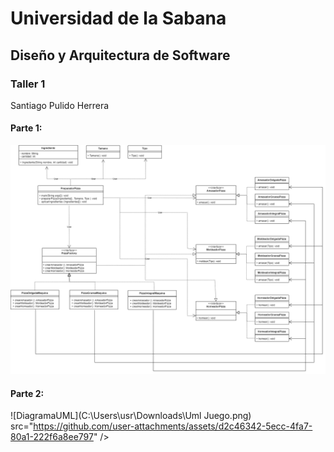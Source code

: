 # Universidad de la Sabana
## Diseño y Arquitectura de Software
### Taller 1 
Santiago Pulido Herrera

#### Parte 1:
![PizzaFactoryUML](DiagramaPizzaFactory.png)

#### Parte 2:

![DiagramaUML](C:\Users\usr\Downloads\Uml Juego.png)
 src="https://github.com/user-attachments/assets/d2c46342-5ecc-4fa7-80a1-222f6a8ee797" />
